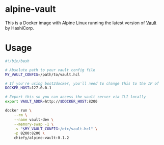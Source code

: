 # alpine-vault
This is a Docker image with Alpine Linux running the latest version of [Vault](http://vaultproject.io) by HashiCorp.

# Usage
```bash
#!/bin/bash

# Absolute path to your vault config file
MY_VAULT_CONFIG=/path/to/vault.hcl

# If you're using boot2docker, you'll need to change this to the IP of your boot2docker host
DOCKER_HOST=127.0.0.1

# Export this so you can access the vault server via CLI locally
export VAULT_ADDR=http://$DOCKER_HOST:8200

docker run \
	--rm \
	--name vault-dev \
	--memory-swap -1 \
	-v "$MY_VAULT_CONFIG:/etc/vault.hcl" \
	-p 8200:8200 \
	chiefy/alpine-vault:0.1.2

```
